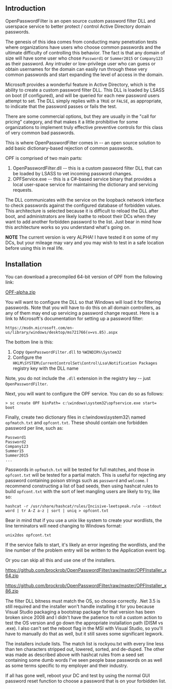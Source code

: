 Introduction
------------
OpenPasswordFilter is an open source custom password filter DLL and userspace service to better protect / control Active Directory domain passwords.

The genesis of this idea comes from conducting many penetration tests where organizations have users who choose common passwords
and the ultimate difficulty of controlling this behavior.  The fact is that any domain of size will have some user who chose
`Password1` or `Summer2015` or `Company123` as their password.  Any intruder or low-privilege user who can guess or obtain
usernames for the domain can easily run through these very common passwords and start expanding the level of access in the 
domain.

Microsoft provides a wonderful feature in Active Directory, which is the ability to create a custom password filter DLL.  This
DLL is loaded by LSASS on boot (if configured), and will be queried for each new password users attempt to set.  The DLL simply
replies with a `TRUE` or `FALSE`, as appropriate, to indicate that the password passes or fails the test.  

There are some commercial options, but they are usually in the "call for pricing" category, and that makes it a little 
prohibitive for some organizations to implement truly effective preventive controls for this class of very common bad passwords. 

This is where OpenPasswordFilter comes in -- an open source solution to add basic dictionary-based rejection of common
passwords.

OPF is comprised of two main parts:

   1. OpenPasswordFilter.dll -- this is a custom password filter DLL that can be loaded by LSASS to vet incoming password changes.
   2. OPFService.exe -- this is a C#-based service binary that provides a local user-space service for maintaining the dictionary and servicing requests.
  
The DLL communicates with the service on the loopback network interface to check passwords against the configured database
of forbidden values.  This architecture is selected because it is difficult to reload the DLL after boot, and administrators
are likely loathe to reboot their DCs when they want to add another forbidden password to the list.  Just bear in mind how this
architecture works so you understand what's going on.

**NOTE** The current version is very ALPHA!  I have tested it on some of my DCs, but your mileage may vary and you may wish to
test in a safe location before using this in real life.

Installation
------------
You can download a precompiled 64-bit version of OPF from the following link:

[OPF-alpha.zip](https://github.com/brockrob/OpenPasswordFilter/raw/master/OPF-alpha.zip)

You will want to configure the DLL so that Windows will load it for filtering passwords.  Note that you will have to do this
on all domain controllers, as any of them may end up servicing a password change request.  Here is a link to Microsoft's
documentation for setting up a password filter:

    https://msdn.microsoft.com/en-us/library/windows/desktop/ms721766(v=vs.85).aspx
    
The bottom line is this:

  1. Copy `OpenPasswordFilter.dll` to `%WINDIR%\System32`
  2. Configure the `HKLM\SYSTEM\CurrentControlSet\Control\Lsa\Notification Packages` registry key with the DLL name
  
Note, you do not include the `.dll` extension in the registry key -- just `OpenPasswordFilter`.

Next, you will want to configure the OPF service.  You can do so as follows:

    > sc create OPF binPath= c:\windows\system32\opfservice.exe start= boot

Finally, create two dictionary files in c:\windows\system32\ named `opfmatch.txt` and `opfcont.txt`.  These should contain
one forbidden password per line, such as:

    Password1
    Password2
    Company123
    Summer15
    Summer2015
    ...

Passwords in `opfmatch.txt` will be tested for full matches, and those in `opfcont.txt` will be tested for a partial match. This
is useful for rejecting any password containing poison strings such as `password` and `welcome`. I recommend constructing a list
of bad seeds, then using hashcat rules to build `opfcont.txt` with the sort of leet mangling users are likely to try, like so:

`hashcat -r /usr/share/hashcat/rules/Incisive-leetspeak.rule --stdout word | tr A-Z a-z | sort | uniq > opfcont.txt`

Bear in mind that if you use a unix like system to create your wordlists, the line terminators will need changing to Windows
format:

`unix2dos opfcont.txt`

If the service fails to start, it's likely an error ingesting the wordlists, and the line number of the problem entry will be
written to the Application event log.

Or you can skip all this and use one of the installers. 

   https://github.com/brockrob/OpenPasswordFilter/raw/master/OPFInstaller_x64.zip
   
   https://github.com/brockrob/OpenPasswordFilter/raw/master/OPFInstaller_x86.zip

The filter DLL bitness must match the OS, so choose correctly. .Net 3.5
is still required and the installer won't handle installing it for you because Visual Studio packaging a bootstrap package for
that version has been broken since 2008 and I didn't have the patience to roll a custom action to test the OS version and go
down the appropriate installation path (DISM vs .exe). I also can't set the reboot flag in the MSI with Visual Studio, so you'll
have to manually do that as well, but it still saves some significant legwork.

The installers include lists. The match list is rockyou.txt with every line less than ten characters stripped out, lowered,
sorted, and de-duped. The other was made as described above with hashcat rules from a seed set containing some dumb words 
I've seen people base passwords on as well as some terms specific to my employer and their industry.

If all has gone well, reboot your DC and test by using the normal GUI password reset function to choose a password that is on
your forbidden list.


